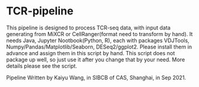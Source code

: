 # TCR-pipeline
This pipeline is designed to process TCR-seq data, with input data generating from MiXCR or CellRanger(format need to transform by hand).
It needs Java, Jupyter Nootbook(Python, R), each with packages VDJTools, Numpy/Pandas/Matplotlib/Seaborn, DESeq2/ggplot2. Please install them in advance and assign them in this script by hand.
This script does not package up well, so just use it after you change that by your need.
More details please see the script.

Pipeline Written by Kaiyu Wang, in SIBCB of CAS, Shanghai, in Sep 2021.
